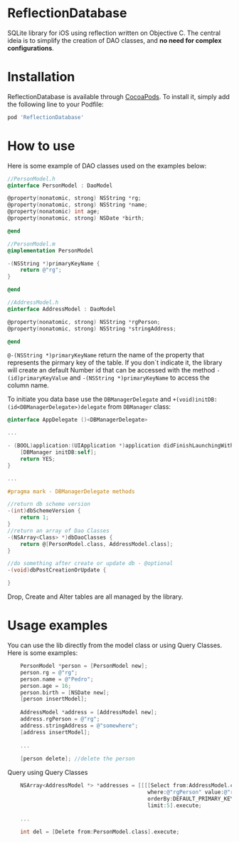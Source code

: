 # ReflectionDatabase
SQLite library for iOS using reflection written on Objective C. The central ideia is to simplify the creation of DAO classes, and **no need for complex configurations**.

# Installation

ReflectionDatabase is available through [CocoaPods](http://cocoapods.org). To install
it, simply add the following line to your Podfile:

```ruby
pod 'ReflectionDatabase'
```

# How to use

Here is some example of DAO classes used on the examples below:

```objective-c
//PersonModel.h
@interface PersonModel : DaoModel

@property(nonatomic, strong) NSString *rg;
@property(nonatomic, strong) NSString *name;
@property(nonatomic) int age;
@property(nonatomic, strong) NSDate *birth;

@end

//PersonModel.m
@implementation PersonModel

-(NSString *)primaryKeyName {
    return @"rg";
}

@end

//AddressModel.h
@interface AddressModel : DaoModel

@property(nonatomic, strong) NSString *rgPerson;
@property(nonatomic, strong) NSString *stringAddress;

@end
```

`@-(NSString *)primaryKeyName` return the name of the property that represents the pirmary key of the table. If you don\`t indicate it, the library will create an default Number id that can be accessed with the method `-(id)primaryKeyValue` and `-(NSString *)primaryKeyName` to access the column name.

To initiate you data base use the `DBManagerDelegate` and `+(void)initDB:(id<DBManagerDelegate>)delegate` from `DBManager` class:

```objective-c
@interface AppDelegate ()<DBManagerDelegate>

...

- (BOOL)application:(UIApplication *)application didFinishLaunchingWithOptions:(NSDictionary *)launchOptions {
    [DBManager initDB:self];
    return YES;
}

...

#pragma mark - DBManagerDelegate methods

//return db scheme version
-(int)dbSchemeVersion {
    return 1;
}
//return an array of Dao Classes
-(NSArray<Class> *)dbDaoClasses {
    return @[PersonModel.class, AddressModel.class];
}

//do something after create or update db - @optional
-(void)dbPostCreationOrUpdate {

}
```
Drop, Create and Alter tables are all managed by the library.

# Usage examples

You can use the lib directly from the model class or using Query Classes. Here is some examples:

```objective-c
    PersonModel *person = [PersonModel new];
    person.rg = @"rg";
    person.name = @"Pedro";
    person.age = 16;
    person.birth = [NSDate new];
    [person insertModel];
    
    AddressModel *address = [AddressModel new];
    address.rgPerson = @"rg";
    address.stringAddress = @"somewhere";
    [address insertModel];
    
    ...
    
    [person delete]; //delete the person
```
Query using Query Classes

```objective-c
    NSArray<AddressModel *> *addresses = [[[[Select from:AddressModel.class]
                                            where:@"rgPerson" value:@"rg" comparation:EQUAL]
                                            orderBy:DEFAULT_PRIMARY_KEY order:DESCENDING]
                                            limit:5].execute;
                                    
    ...
    
    int del = [Delete from:PersonModel.class].execute;
          
```
